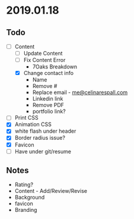 # 2019.01.18

## Todo

- [ ] Content
  - [ ] Update Content
  - [ ] Fix Content Error
    * 7Oaks Breakdown
  - [x] Change contact info
    * Name
    * Remove #
    * Replace email - me@celinarespall.com
    * Linkedin link
    * Remove PDF
    * portfolio link?
- [ ] Print CSS
- [x] Animation CSS
- [x] white flash under header
- [x] Border radius issue?
- [x] Favicon
- [ ] Have under git/resume

## Notes

* Rating?
* Content - Add/Review/Revise
* Background
* favicon
* Branding
